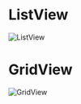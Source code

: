 # ListView
![ListView](https://user-images.githubusercontent.com/59411109/189282262-7c64cd8f-ecf5-482b-a959-4c40ab18b60a.PNG)

# GridView
![GridView](https://user-images.githubusercontent.com/59411109/189282836-fb78340a-b2fa-4c37-9faf-90935bba5239.PNG)
